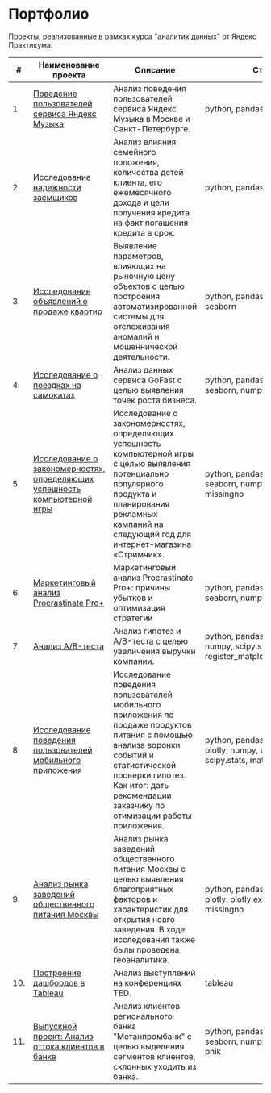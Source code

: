 # Портфолио

Проекты, реализованные в рамках курса "аналитик данных" от Яндекс Практикума:

| #    | Наименование проекта                | Описание                                                     | Стек                                                         |
| ---- | ------------------------------------------------------------ | ------------------------------------------------------------ | ------------------------------------------------------------ |
| 1.   | [Поведение пользователей сервиса Яндекс Музыка](https://github.com/LKonyukova/Yandex-Practicum/blob/main/practicum_project_%E2%84%961_music_lkonyukova.ipynb) | Анализ поведения пользователей сервиса Яндекс Музыка в Москве и Санкт-Петербурге. | python, pandas |
| 2.   | [Исследование надежности заемщиков](https://github.com/LKonyukova/Yandex-Practicum/blob/main/practicum_project_%E2%84%962_research%20of%20the%20borrower's%20reliability_lkonyukova.ipynb) | Анализ влияния семейного положения, количества детей клиента, его ежемесячного дохода и цели получения кредита на факт погашения кредита в срок. | python, pandas |
| 3.   | [Исследование объявлений о продаже квартир](https://github.com/LKonyukova/Yandex-Practicum/blob/main/practicum_project_%E2%84%963_Research%20of%20Apartment%20Sale%20Ads_lkonyukova.ipynb) | Выявление параметров, влияющих на рыночную цену объектов с целью построения автоматизированной системы для отслеживания аномалий и мошеннической деятельности. | python, pandas, matplotlib, seaborn |
| 4.   | [Исследование о поездках на самокатах](https://github.com/LKonyukova/Yandex-Practicum/blob/main/practicum_project_%E2%84%964_Research%20on%20scooter%20rides_lkonyukova.ipynb) | Анализ данных сервиса GoFast с целью выявления точек роста бизнеса. | python, pandas, matplotlib, seaborn, numpy, scipy.stats |
| 5.   | [Исследование о закономерностях, определяющих успешность компьютерной игры](https://github.com/LKonyukova/Yandex-Practicum/blob/main/practicum_project_%E2%84%965_research%20of%20computer%20game%20success_lkonyukova.ipynb) | Исследование о закономерностях, определяющих успешность компьютерной игры с целью выявления потенциально популярного продукта и планирования рекламных кампаний на следующий год для интернет-магазина «Стримчик». | python, pandas, matplotlib, seaborn, numpy, scipy.stats, missingno |
| 6.   | [Маркетинговый анализ Procrastinate Pro+](https://github.com/LKonyukova/Yandex-Practicum/blob/main/practicum_project_%E2%84%966_Procrastinate%20Pro%2B%20Marketing%20Analysis_lkonyukova.ipynb) | Маркетинговый анализ Procrastinate Pro+: причины убытков и оптимизация стратегии | python, pandas, matplotlib, seaborn, numpy, datetime |
| 7.   | [Анализ A/B-теста](https://github.com/LKonyukova/Yandex-Practicum/blob/main/practicum_project_%E2%84%967_AB-tests_lkonyukova.ipynb) | Анализ гипотез и A/B-теста с целью увеличения выручки компании. |  python, pandas, matplotlib, numpy, scipy.stats, register_matplotlib_converters |
| 8.   | [Исследование поведения пользователей мобильного приложения](https://github.com/LKonyukova/Yandex-Practicum/blob/main/practicum_project_%E2%84%968_mobile%20app%20user%20behavior_lkonyukova.ipynb) | Исследование поведения пользователей мобильного приложения по продаже продуктов питания с помощью анализа воронки событий и статистической проверки гипотез. Как итог: дать рекомендации заказчику по отимизации работы приложения. | python, pandas, matplotlib, plotly, numpy, datetime, scipy.stats, math |
| 9.   | [Анализ рынка заведений общественного питания Москвы](https://github.com/LKonyukova/Yandex-Practicum/blob/main/practicum_project_%E2%84%969_coffee%20shop%20market%20analysis_lkonyukova.ipynb) | Анализ рынка заведений общественного питания Москвы с целью выявления благоприятных факторов и характеристик для открытия новго заведения. В ходе исследования также былы проведена геоаналитика. | python, pandas, matplotlib, plotly. plotly.express, folium, missingno |
| 10.   | [Построение дашбордов в Tableau](https://github.com/LKonyukova/Yandex-Practicum/blob/main/practicum_project_%E2%84%9610_tableau_lkonyukova.ipynb) | Анализ выступлений на конференциях TED. | tableau |
| 11.   | [Выпускной проект: Анализ оттока клиентов в банке](https://github.com/LKonyukova/Yandex-Practicum/blob/main/practicum_project_%E2%84%9611_Analysis%20of%20customer%20churn%20in%20a%20bank_lkonyukova.ipynb) | Анализ клиентов регионального банка "Метанпромбанк" с целью выделения сегментов клиентов, склонных уходить из банка. | python, pandas, matplotlib, seaborn, numpy, scipy.stats, phik |
